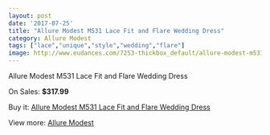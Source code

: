 ```yaml
---
layout: post
date: '2017-07-25'
title: "Allure Modest M531 Lace Fit and Flare Wedding Dress"
category: Allure Modest
tags: ["lace","unique","style","wedding","flare"]
image: http://www.eudances.com/7253-thickbox_default/allure-modest-m531-lace-fit-and-flare-wedding-dress.jpg
---
```

Allure Modest M531 Lace Fit and Flare Wedding Dress

On Sales: **$317.99**
<a href="https://www.eudances.com/en/allure-modest/2614-allure-modest-m531-lace-fit-and-flare-wedding-dress.html"><amp-img layout="responsive" width="600" height="600" src="//www.eudances.com/7253-thickbox_default/allure-modest-m531-lace-fit-and-flare-wedding-dress.jpg" alt="Allure Modest M531 Lace Fit and Flare Wedding Dress 0" /></a>
<a href="https://www.eudances.com/en/allure-modest/2614-allure-modest-m531-lace-fit-and-flare-wedding-dress.html"><amp-img layout="responsive" width="600" height="600" src="//www.eudances.com/7255-thickbox_default/allure-modest-m531-lace-fit-and-flare-wedding-dress.jpg" alt="Allure Modest M531 Lace Fit and Flare Wedding Dress 1" /></a>
<a href="https://www.eudances.com/en/allure-modest/2614-allure-modest-m531-lace-fit-and-flare-wedding-dress.html"><amp-img layout="responsive" width="600" height="600" src="//www.eudances.com/7254-thickbox_default/allure-modest-m531-lace-fit-and-flare-wedding-dress.jpg" alt="Allure Modest M531 Lace Fit and Flare Wedding Dress 2" /></a>

Buy it: [Allure Modest M531 Lace Fit and Flare Wedding Dress](https://www.eudances.com/en/allure-modest/2614-allure-modest-m531-lace-fit-and-flare-wedding-dress.html "Allure Modest M531 Lace Fit and Flare Wedding Dress")

View more: [Allure Modest](https://www.eudances.com/en/38-allure-modest "Allure Modest")